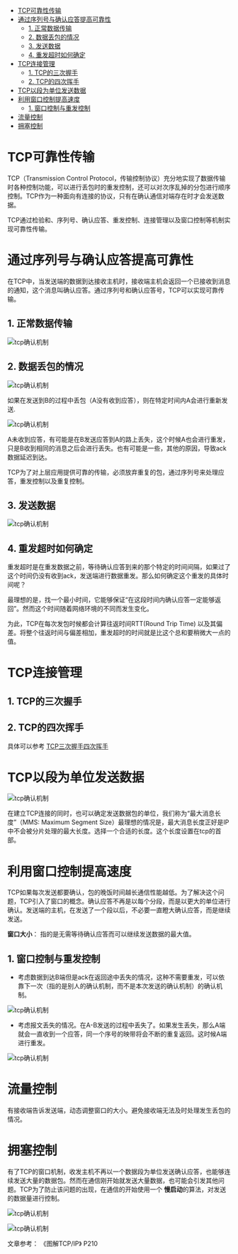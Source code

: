 
<!-- TOC -->

- [TCP可靠性传输](#tcp可靠性传输)
- [通过序列号与确认应答提高可靠性](#通过序列号与确认应答提高可靠性)
    - [1. 正常数据传输](#1-正常数据传输)
    - [2. 数据丢包的情况](#2-数据丢包的情况)
    - [3. 发送数据](#3-发送数据)
    - [4. 重发超时如何确定](#4-重发超时如何确定)
- [TCP连接管理](#tcp连接管理)
    - [1. TCP的三次握手](#1-tcp的三次握手)
    - [2. TCP的四次挥手](#2-tcp的四次挥手)
- [TCP以段为单位发送数据](#tcp以段为单位发送数据)
- [利用窗口控制提高速度](#利用窗口控制提高速度)
    - [1. 窗口控制与重发控制](#1-窗口控制与重发控制)
- [流量控制](#流量控制)
- [拥塞控制](#拥塞控制)

<!-- /TOC -->

# TCP可靠性传输

TCP（Transmission Control Protocol，传输控制协议）充分地实现了数据传输时各种控制功能，可以进行丢包时的重发控制，还可以对次序乱掉的分包进行顺序控制。TCP作为一种面向有连接的协议，只有在确认通信对端存在时才会发送数据。

TCP通过检验和、序列号、确认应答、重发控制、连接管理以及窗口控制等机制实现可靠性传输。

# 通过序列号与确认应答提高可靠性

在TCP中，当发送端的数据到达接收主机时，接收端主机会返回一个已接收到消息的通知，这个消息叫确认应答。通过序列号和确认应答号，TCP可以实现可靠传输。
## 1. 正常数据传输 
![tcp确认机制](./images/tcp-5.png)

## 2. 数据丢包的情况

![tcp确认机制](./images/tcp-6.png)

如果在发送到B的过程中丢包（A没有收到应答），则在特定时间内A会进行重新发送.

![tcp确认机制](./images/tcp-7.png)

A未收到应答，有可能是在B发送应答到A的路上丢失，这个时候A也会进行重发，只是B收到相同的消息之后会进行丢失。也有可能是一些，其他的原因，导致ack数据延迟到达。

TCP为了对上层应用提供可靠的传输，必须放弃重复的包，通过序列号来处理应答，重发控制以及重复控制。

## 3. 发送数据

![tcp确认机制](./images/tcp-8.png)

## 4. 重发超时如何确定

重发超时是在重发数据之前，等待确认应答到来的那个特定的时间间隔，如果过了这个时间仍没有收到ack，发送端进行数据重发。那么如何确定这个重发的具体时间呢？

最理想的是，找一个最小时间，它能够保证“在这段时间内确认应答一定能够返回”。然而这个时间随着网络环境的不同而发生变化。

为此，TCP在每次发包时候都会计算往返时间RTT(Round Trip Time) 以及其偏差。将整个往返时间与偏差相加，重发超时的时间就是比这个总和要稍微大一点的值。


# TCP连接管理

## 1. TCP的三次握手

## 2. TCP的四次挥手
具体可以参考 [TCP三次握手四次挥手](TCP三次握手四次挥手.md)

# TCP以段为单位发送数据

![tcp确认机制](./images/tcp-9.png)

在建立TCP连接的同时，也可以确定发送数据包的单位，我们称为“最大消息长度”（MMS: Maximum Segment Size）最理想的情况是，最大消息长度正好是IP中不会被分片处理的最大长度。选择一个合适的长度。这个长度设置在tcp的首部。

# 利用窗口控制提高速度

TCP如果每次发送都要确认，包的晚饭时间越长通信性能越低。为了解决这个问题，TCP引入了窗口的概念。确认应答不再是以每个分段，而是以更大的单位进行确认。发送端的主机，在发送了一个段以后，不必要一直瞪大确认应答，而是继续发送。

**窗口大小**： 指的是无需等待确认应答而可以继续发送数据的最大值。

## 1. 窗口控制与重发控制

- 考虑数据到达B端但是ack在返回途中丢失的情况，这种不需要重发，可以依靠下一次（指的是别人的确认机制，而不是本次发送的确认机制）的确认机制。

![tcp确认机制](./images/tcp-10.png)

- 考虑报文丢失的情况。在A-B发送的过程中丢失了。如果发生丢失，那么A端就会一直收到一个应答，同一个序号的映带将会不断的重复返回。这时候A端进行重发。

![tcp确认机制](./images/tcp-11.png)

# 流量控制

有接收端告诉发送端，动态调整窗口的大小。避免接收端无法及时处理发生丢包的情况。

# 拥塞控制

有了TCP的窗口机制，收发主机不再以一个数据段为单位发送确认应答，也能够连续发送大量的数据包。然而在通信刚开始就发送大量数据，也可能会引发其他问题。TCP为了防止该问题的出现，在通信的开始使用一个 **慢启动**的算法，对发送的数据量进行控制。

![tcp确认机制](./images/tcp-12.png)

![tcp确认机制](./images/tcp-13.png)

文章参考： 《图解TCP/IP》 P210